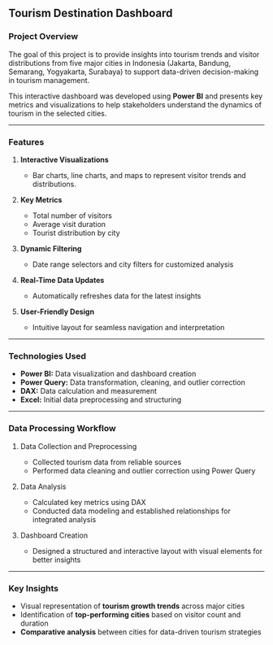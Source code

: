 ## **Tourism Destination Dashboard**

### **Project Overview**

The goal of this project is to provide insights into tourism trends and visitor distributions from five major cities in Indonesia (Jakarta, Bandung, Semarang, Yogyakarta, Surabaya) to support data-driven decision-making in tourism management.

This interactive dashboard was developed using **Power BI** and presents key metrics and visualizations to help stakeholders understand the dynamics of tourism in the selected cities.

---

### **Features**

1. **Interactive Visualizations**

   * Bar charts, line charts, and maps to represent visitor trends and distributions.
2. **Key Metrics**

   * Total number of visitors
   * Average visit duration
   * Tourist distribution by city
3. **Dynamic Filtering**

   * Date range selectors and city filters for customized analysis
4. **Real-Time Data Updates**

   * Automatically refreshes data for the latest insights
5. **User-Friendly Design**

   * Intuitive layout for seamless navigation and interpretation

---

### **Technologies Used**

* **Power BI:** Data visualization and dashboard creation
* **Power Query:** Data transformation, cleaning, and outlier correction
* **DAX:** Data calculation and measurement
* **Excel:** Initial data preprocessing and structuring

---

### **Data Processing Workflow**

1. Data Collection and Preprocessing

   * Collected tourism data from reliable sources
   * Performed data cleaning and outlier correction using Power Query
2. Data Analysis

   * Calculated key metrics using DAX
   * Conducted data modeling and established relationships for integrated analysis
3. Dashboard Creation

   * Designed a structured and interactive layout with visual elements for better insights

---

### **Key Insights**

* Visual representation of **tourism growth trends** across major cities
* Identification of **top-performing cities** based on visitor count and duration
* **Comparative analysis** between cities for data-driven tourism strategies
